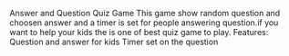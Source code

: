 Answer and Question Quiz Game
This game show random question and choosen answer and a timer is set for people answering question.if you want to help your kids the is one of best quiz game to play.
    Features:
Question and answer for kids
Timer set on the question
